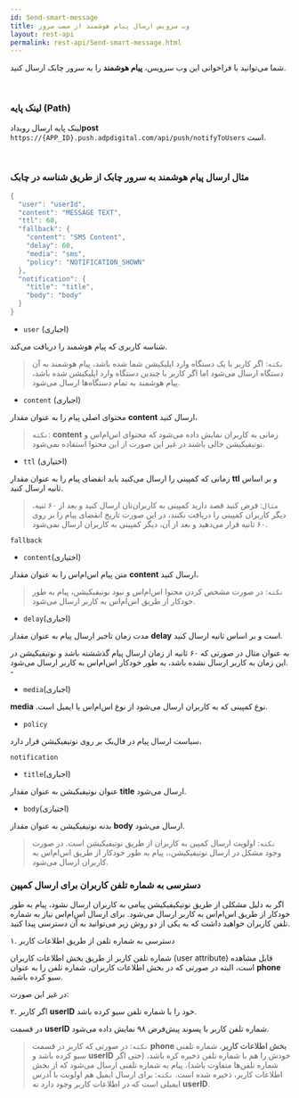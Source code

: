 ```yaml
---
id: Send-smart-message
title: وب سرویس ارسال پیام هوشمند از سمت سرور
layout: rest-api
permalink: rest-api/Send-smart-message.html
---
```


شما می‌توانید با فراخوانی این وب‌ سرویس، **پیام هوشمند** را به سرور چابک ارسال کنید.

<Br>

### لینک پایه (Path)

لینک پایه ارسال رویداد**post** `https://{APP_ID}.push.adpdigital.com/api/push/notifyToUsers`
است.


<Br>

### مثال ارسال پیام هوشمند به سرور چابک از طریق شناسه در چابک 


```java
{
  "user": "userId",
  "content": "MESSAGE TEXT",
  "ttl": 60,
  "fallback": {
    "content": "SMS Content",
    "delay": 60,
    "media": "sms",
    "policy": "NOTIFICATION_SHOWN"
  },
  "notification": {
    "title": "title",
    "body": "body"
  }
}
```

-  ``user`` (اجباری)

شناسه کاربری که پیام هوشمند را دریافت می‌کند.

>`نکته`: اگر کاربر با یک دستگاه وارد اپلیکیشن شما شده باشد، پیام هوشمند به آن دستگاه ارسال می‌شود اما اگر کاربر با چندین دستگاه وارد اپلیکیشن شده باشد، پیام هوشمند به تمام دستگاه‌ها ارسال می‌شود.


- ``content`` (اجباری)

محتوای اصلی پیام را به عنوان مقدار **content** ارسال کنید،

>`نکته`: **content** زمانی به کاربران نمایش داده می‌شود که محتوای اس‌ام‌اس و نوتیفیکیشن خالی باشند در غیر این صورت از این محتوا استفاده نمی‌شود. 

- `ttl` (اختیاری)

زمانی که کمپینی را ارسال می‌کنید باید انقضای پیام را به عنوان مقدار **ttl** و بر اساس ثانیه ارسال کنید.

>`مثال`: فرض کنید قصد دارید کمپینی به کاربران‌تان ارسال کنید و بعد از ۶۰ ثنیه، دیگر کاربران کمپینی را دریافت نکنند، در این صورت تاریخ انقضای پیام را بر روی ۶۰ ثانیه قرار می‌دهید و بعد از آن، دیگر کمپینی به کاربران ارسال نمی‌شود. 


 `fallback` 

  - `content`(اختیاری)
 
متن پیام اس‌ام‌اس را به عنوان مقدار **content** ارسال کنید، 
 
 >`نکته`: در صورت مشخص‌ کردن محتوا اس‌ام‌اس و نبود نوتیفیکیشن، پیام به طور خودکار از طریق اس‌ام‌اس به کاربر ارسال می‌شود. 
 
   -  `delay`(اجباری)
   
مدت زمان تاخیر ارسال پیام به عنوان مقدار **delay** است و بر اساس ثانیه ارسال کنید. 
  
به عنوان مثال در صورتی که ۶۰ ثانیه از زمان ارسال پیام گذششته باشد و نوتیفیکیشن در این زمان به کاربر ارسال نشده باشد، به طور خودکار اس‌ام‌‌اس به کاربر ارسال می‌شود. -
  
  -  `media`(اجباری)
  
**media** .نوع کمپینی که به کاربران ارسال می‌شود از نوع اس‌ام‌اس یا ایمیل است.
  
  -  `policy`
  
سیاست ارسال پیام در فال‌بک بر روی نوتیفیکیشن قرار دارد،
  
`notification`

  - `title`(اجباری)
  
عنوان نوتیفیکیشن به عنوان مقدار **title** ارسال می‌شود.

  - `body`(اختیاری)
 
بدنه نوتیفیکیشن به عنوان مقدار **body** ارسال می‌شود. 
  
>`نکته`: اولویت ارسال کمپین به کاربران از طریق نوتیفیکیشن است. در صورت وجود مشکل در ارسال نوتیفیکیشن،، پیام به طور خودکار از طریق اس‌ام‌اس به کاربران ارسال می‌شود. 
  
### دسترسی به شماره تلفن کاربران برای ارسال کمپین

اگر به دلیل مشکلی از طریق نوتیکیفیکیشن  پیامی به کاربران ارسال نشود، پیام به طور خودکار از طریق اس‌ام‌اس  به کاربر ارسال می‌شود. برای ارسال اس‌ام‌اس نیاز به شماره تلفن کاربران خواهید داشت که به یکی از دو روش زیر می‌توانید به آن دسترسی پیدا کنید.

۱. دسترسی به شماره تلفن از طریق اطلاعات کاربر

شماره تلفن کاربر از طریق بخش اطلاعات کاربران (user attribute) قابل مشاهده است، البته در صورتی که در بخش اطلاعات کاربران، شماره تلفن را به عنوان **phone** سیو کرده باشید.

در غیر این صورت:

۲. اگر کاربر **userID** خود را با شماره تلفن سیو کرده باشد.

در قسمت **userID** شماره تلفن کاربر با پسوند پیش‌فرض ۹۸ نمایش داده می‌شود.

>`نکته`: در صورتی که کاربر در قسمت **phone بخش اطلاعات کاربر**، شماره تلفنی سیو  کرده باشد و **userID** خودش را هم با شماره تلفن ذخیره کره باشد، (حتی اگر شماره تلفن‌ها متفاوت باشد)، پیام به شماره تلفنی ارسال می‌شود که از بخش اطلاعات کاربر، ذخیره شده است. 
>`نکته`: برای ارسال ایمیل هم اولویت با آدرس ایمیلی است که در اطلاعات کاربر وجود دارد نه **userID**.